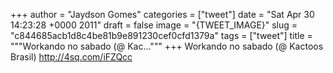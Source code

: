 
+++
author = "Jaydson Gomes"
categories = ["tweet"]
date = "Sat Apr 30 14:23:28 +0000 2011"
draft = false
image = "{TWEET_IMAGE}"
slug = "c844685acb1d8c4be81b9e891230cef0cfd1379a"
tags = ["tweet"]
title = """Workando no sabado (@ Kac..."""
+++
Workando no sabado (@ Kactoos Brasil) http://4sq.com/iFZQcc
